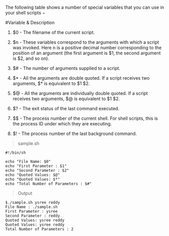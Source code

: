 The following table shows a number of special variables that you can use in your shell scripts −

#Variable & Description
1.  $0    - The filename of the current script.

1.  $n    - These variables correspond to the arguments with which a script was invoked. 
                Here n is a positive decimal number corresponding to the position of an argument 
                (the first argument is $1, the second argument is $2, and so on).

1.  $#    - The number of arguments supplied to a script.

1.  $*    - All the arguments are double quoted. If a script receives two arguments, $* is equivalent to $1 $2.

1.  $@    - All the arguments are individually double quoted. 
                If a script receives two arguments, $@ is equivalent to $1 $2.

1.  $?    - The exit status of the last command executed.

1.  $$    - The process number of the current shell. 
                For shell scripts, this is the process ID under which they are executing.

1.  $!    - The process number of the last background command.

> sample.sh
````
#!/bin/sh

echo "File Name: $0"
echo "First Parameter : $1"
echo "Second Parameter : $2"
echo "Quoted Values: $@"
echo "Quoted Values: $*"
echo "Total Number of Parameters : $#"
````

> Output
````
$./sample.sh ysree reddy
File Name : ./sample.sh
First Parameter : ysree
Second Parameter : reddy
Quoted Values: ysree reddy
Quoted Values: ysree reddy
Total Number of Parameters : 2
````

